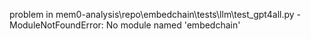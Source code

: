 problem in mem0-analysis\repo\embedchain\tests\llm\test_gpt4all.py - ModuleNotFoundError: No module named 'embedchain'
